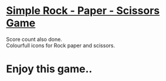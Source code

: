 # <U>Simple Rock - Paper - Scissors Game</U>
Score count also done.
<br>
Colourfull icons for Rock paper and scissors.
# Enjoy this game..

